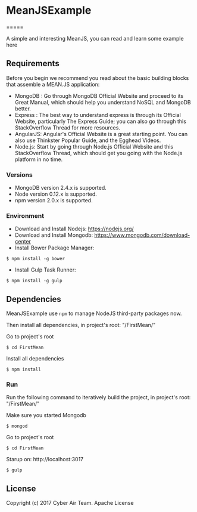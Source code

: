 # MeanJSExample
=====

A simple and interesting MeanJS, you can read and learn some example here

## Requirements

Before you begin we recommend you read about the basic building blocks that assemble a MEAN.JS application: 

* MongoDB : Go through MongoDB Official Website and proceed to its Great Manual, which should help you understand NoSQL and MongoDB better.
* Express : The best way to understand express is through its Official Website, particularly The Express Guide; you can also go through this StackOverflow Thread for more resources.
* AngularJS: Angular's Official Website is a great starting point. You can also use Thinkster Popular Guide, and the Egghead Videos.
* Node.js: Start by going through Node.js Official Website and this StackOverflow Thread, which should get you going with the Node.js platform in no time.
### Versions

* MongoDB version 2.4.x is supported.
* Node version 0.12.x is supported.
* npm version 2.0.x is supported.

### Environment

* Download and Install Nodejs: https://nodejs.org/
* Download and Install Mongodb: https://www.mongodb.com/download-center
* Install Bower Package Manager: 
```
$ npm install -g bower 
```
* Install Gulp Task Runner:
```
$ npm install -g gulp
```

## Dependencies

MeanJSExample use `npm` to manage NodeJS third-party packages now.

Then install all dependencies, in project's root: "/FirstMean/"

Go to project's root
```
$ cd FirstMean 
```
Install all dependencies
```
$ npm install 
```

### Run

Run the following command to iteratively build the project, in project's root: "/FirstMean/"

Make sure you started Mongodb

```
$ mongod
```
Go to project's root
```
$ cd FirstMean 
```
Starup on: http://localhost:3017
```
$ gulp
```


## License

Copyright (c) 2017 Cyber Air Team. Apache License

[http://cyberair.vn/]: http://cyberair.vn/
